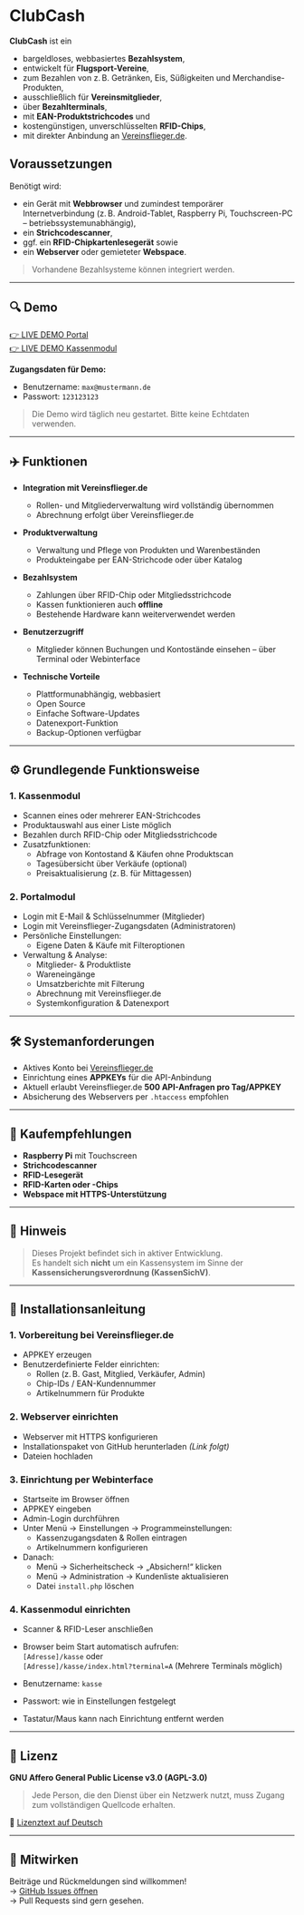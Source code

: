 # ClubCash

**ClubCash** ist ein  
- bargeldloses, webbasiertes **Bezahlsystem**,  
- entwickelt für **Flugsport-Vereine**,  
- zum Bezahlen von z. B. Getränken, Eis, Süßigkeiten und Merchandise-Produkten,  
- ausschließlich für **Vereinsmitglieder**,  
- über **Bezahlterminals**,  
- mit **EAN-Produktstrichcodes** und  
- kostengünstigen, unverschlüsselten **RFID-Chips**,  
- mit direkter Anbindung an [Vereinsflieger.de](https://www.vereinsflieger.de).

## Voraussetzungen

Benötigt wird:  
- ein Gerät mit **Webbrowser** und zumindest temporärer Internetverbindung (z. B. Android-Tablet, Raspberry Pi, Touchscreen-PC – betriebssystemunabhängig),  
- ein **Strichcodescanner**,  
- ggf. ein **RFID-Chipkartenlesegerät** sowie  
- ein **Webserver** oder gemieteter **Webspace**.

> Vorhandene Bezahlsysteme können integriert werden.

---

## 🔍 Demo

[👉 LIVE DEMO Portal](https://demo.clubcash.net/)  
[👉 LIVE DEMO Kassenmodul](https://demo.clubcash.net/kasse)  

**Zugangsdaten für Demo:**  
- Benutzername: `max@mustermann.de`  
- Passwort: `123123123`

> Die Demo wird täglich neu gestartet. Bitte keine Echtdaten verwenden.

---

## ✈️ Funktionen

- **Integration mit Vereinsflieger.de**  
  - Rollen- und Mitgliederverwaltung wird vollständig übernommen  
  - Abrechnung erfolgt über Vereinsflieger.de

- **Produktverwaltung**  
  - Verwaltung und Pflege von Produkten und Warenbeständen  
  - Produkteingabe per EAN-Strichcode oder über Katalog

- **Bezahlsystem**  
  - Zahlungen über RFID-Chip oder Mitgliedsstrichcode  
  - Kassen funktionieren auch **offline**  
  - Bestehende Hardware kann weiterverwendet werden

- **Benutzerzugriff**  
  - Mitglieder können Buchungen und Kontostände einsehen – über Terminal oder Webinterface

- **Technische Vorteile**  
  - Plattformunabhängig, webbasiert  
  - Open Source  
  - Einfache Software-Updates  
  - Datenexport-Funktion  
  - Backup-Optionen verfügbar

---

## ⚙️ Grundlegende Funktionsweise

### 1. Kassenmodul
- Scannen eines oder mehrerer EAN-Strichcodes  
- Produktauswahl aus einer Liste möglich  
- Bezahlen durch RFID-Chip oder Mitgliedsstrichcode  
- Zusatzfunktionen:
  - Abfrage von Kontostand & Käufen ohne Produktscan
  - Tagesübersicht über Verkäufe (optional)
  - Preisaktualisierung (z. B. für Mittagessen)

### 2. Portalmodul
- Login mit E-Mail & Schlüsselnummer (Mitglieder)  
- Login mit Vereinsflieger-Zugangsdaten (Administratoren)  
- Persönliche Einstellungen:
  - Eigene Daten & Käufe mit Filteroptionen  
- Verwaltung & Analyse:
  - Mitglieder- & Produktliste  
  - Wareneingänge  
  - Umsatzberichte mit Filterung  
  - Abrechnung mit Vereinsflieger.de  
  - Systemkonfiguration & Datenexport

---

## 🛠️ Systemanforderungen

- Aktives Konto bei [Vereinsflieger.de](https://www.vereinsflieger.de)  
- Einrichtung eines **APPKEYs** für die API-Anbindung  
- Aktuell erlaubt Vereinsflieger.de **500 API-Anfragen pro Tag/APPKEY**  
- Absicherung des Webservers per `.htaccess` empfohlen

---

## 🛒 Kaufempfehlungen

- **Raspberry Pi** mit Touchscreen  
- **Strichcodescanner**  
- **RFID-Lesegerät**  
- **RFID-Karten oder -Chips**  
- **Webspace mit HTTPS-Unterstützung**

---

## 📝 Hinweis

> Dieses Projekt befindet sich in aktiver Entwicklung.  
> Es handelt sich **nicht** um ein Kassensystem im Sinne der **Kassensicherungsverordnung (KassenSichV)**.

---

## 🔧 Installationsanleitung

### 1. Vorbereitung bei Vereinsflieger.de
- APPKEY erzeugen  
- Benutzerdefinierte Felder einrichten:
  - Rollen (z. B. Gast, Mitglied, Verkäufer, Admin)  
  - Chip-IDs / EAN-Kundennummer  
  - Artikelnummern für Produkte

### 2. Webserver einrichten
- Webserver mit HTTPS konfigurieren  
- Installationspaket von GitHub herunterladen *(Link folgt)*  
- Dateien hochladen

### 3. Einrichtung per Webinterface
- Startseite im Browser öffnen  
- APPKEY eingeben  
- Admin-Login durchführen  
- Unter Menü → Einstellungen → Programmeinstellungen:
  - Kassenzugangsdaten & Rollen eintragen  
  - Artikelnummern konfigurieren  
- Danach:
  - Menü → Sicherheitscheck → „Absichern!“ klicken  
  - Menü → Administration → Kundenliste aktualisieren  
  - Datei `install.php` löschen

### 4. Kassenmodul einrichten
- Scanner & RFID-Leser anschließen  
- Browser beim Start automatisch aufrufen:  
  `[Adresse]/kasse` oder  
  `[Adresse]/kasse/index.html?terminal=A` (Mehrere Terminals möglich)

- Benutzername: `kasse`  
- Passwort: wie in Einstellungen festgelegt  
- Tastatur/Maus kann nach Einrichtung entfernt werden

---

## 📄 Lizenz

**GNU Affero General Public License v3.0 (AGPL-3.0)**  
> Jede Person, die den Dienst über ein Netzwerk nutzt, muss Zugang zum vollständigen Quellcode erhalten.

🔗 [Lizenztext auf Deutsch](https://www.gnu.org/licenses/agpl-3.0.de.html)

---

## 🤝 Mitwirken

Beiträge und Rückmeldungen sind willkommen!  
→ [GitHub Issues öffnen](https://github.com/MaScho75/clubcash/issues)  
→ Pull Requests sind gern gesehen.
